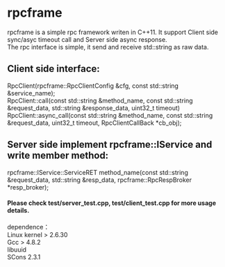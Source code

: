 # rpcframe
rpcframe is a simple rpc framework writen in C++11. It support Client side sync/asyc timeout call and Server side async response.<br>
The rpc interface is simple, it send and receive std::string as raw data.<br>
## Client side interface: <br>
RpcClient(rpcframe::RpcClientConfig &cfg, const std::string &service_name);<br>
RpcClient::call(const std::string &method_name, const std::string &request_data, std::string &response_data, uint32_t timeout)<br>
RpcClient::async_call(const std::string &method_name, const std::string &request_data, uint32_t timeout, RpcClientCallBack *cb_obj);<br>
## Server side implement rpcframe::IService and write member method:<br>
rpcframe::IService::ServiceRET method_name(const std::string &request_data, std::string &resp_data, rpcframe::RpcRespBroker *resp_broker);
<br>
#### Please check test/server_test.cpp, test/client_test.cpp for more usage details.<br>

dependence：<br>
    Linux kernel > 2.6.30<br>
    Gcc > 4.8.2<br>
    libuuid<br>
    SCons 2.3.1<br>
